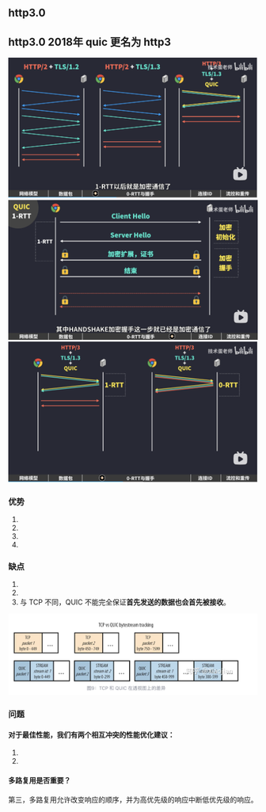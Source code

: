 ## http3.0
## http3.0 2018年 quic 更名为 http3


![1RTT建立连接](../../img/quic.png)
![1RTT建立连接详细过程](../../img/quic%E8%AF%A6%E7%BB%86.png)
![0RTT恢复连接](../../img/quic%20恢复.png)

### 优势
1. 
2. 
3. 
4. 

### 缺点
1. 
2. 
3. 与 TCP 不同，QUIC 不能完全保证**首先发送的数据也会首先被接收**。


![tcp和quic的透视图](../../img/tcp%20和%20quic%20的区别.png)


### 问题

#### 对于最佳性能，我们有两个相互冲突的性能优化建议：
1. 
2. 

#### 多路复用是否重要？
第三，多路复用允许改变响应的顺序，并为高优先级的响应中断低优先级的响应。